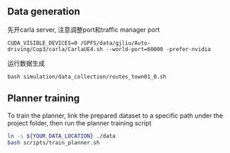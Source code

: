 

## Data generation

先开carla server, 注意调整port和traffic manager port

~~~
CUDA_VISIBLE_DEVICES=0 /GPFS/data/gjliu/Auto-driving/Cop3/carla/CarlaUE4.sh --world-port=60000 -prefer-nvidia
~~~

运行数据生成
~~~
bash simulation/data_collection/routes_town01_0.sh
~~~


## Planner training

To train the planner, link the prepared dataset to a specific path under the project folder, then run the planner training script

```BASH
ln -s ${YOUR_DATA_LOCATION} ./data
bash scripts/train_planner.sh
```
